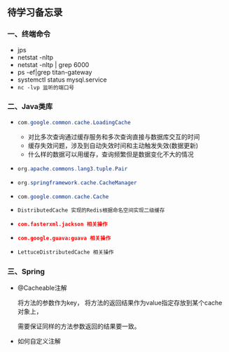 ## 待学习备忘录

### 一、终端命令

- jps
- netstat -nltp 
- netstat -nltp | grep 6000
- ps -ef|grep titan-gateway
- systemctl status mysql.service
- `nc -lvp 监听的端口号`

### 二、Java类库

- ```java
  com.google.common.cache.LoadingCache
  ```

  - 对比多次查询通过缓存服务和多次查询直接与数据库交互的时间
  - 缓存失效问题，涉及到自动失效时间和主动触发失效(数据更新)
  - 什么样的数据可以用缓存，查询频繁但是数据变化不大的情况

- ```java
  org.apache.commons.lang3.tuple.Pair
  ```
  
- ```java
  org.springframework.cache.CacheManager
  ```

- ```java
  com.google.common.cache.Cache
  ```

- ```java
  DistributedCache 实现的Redis根据命名空间实现二级缓存
  ```

- ```json
  com.fasterxml.jackson 相关操作
  ```

- ```json
  com.google.guava:guava 相关操作
  ```

- ```java
  LettuceDistributedCache 相关操作
  ```

  

### 三、Spring

- @Cacheable注解

  将方法的参数作为key， 将方法的返回结果作为value指定存放到某个cache对象上，

  需要保证同样的方法参数返回的结果要一致。

- 如何自定义注解

